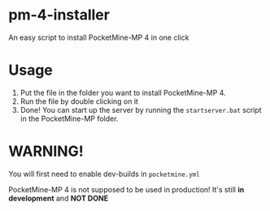 # pm-4-installer
An easy script to install PocketMine-MP 4 in one click

# Usage
1. Put the file in the folder you want to install PocketMine-MP 4.    
2. Run the file by double clicking on it
3. Done! You can start up the server by running the `startserver.bat` script in the PocketMine-MP folder.

# WARNING! 
You will first need to enable dev-builds in `pocketmine.yml`

PocketMine-MP 4 is not supposed to be used in production! It's still **in development** and **NOT DONE** 
